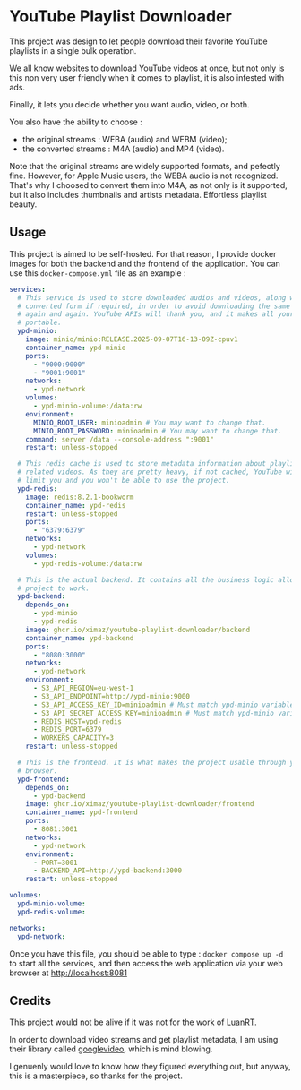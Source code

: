 # YouTube Playlist Downloader

This project was design to let people download their favorite YouTube playlists
in a single bulk operation.

We all know websites to download YouTube videos at once, but not only is this
non very user friendly when it comes to playlist, it is also infested with ads.

Finally, it lets you decide whether you want audio, video, or both.

You also have the ability to choose :

- the original streams : WEBA (audio) and WEBM (video);
- the converted streams : M4A (audio) and MP4 (video).

Note that the original streams are widely supported formats, and pefectly fine.
However, for Apple Music users, the WEBA audio is not recognized. That's why I
choosed to convert them into M4A, as not only is it supported, but it also
includes thumbnails and artists metadata. Effortless playlist beauty.

## Usage

This project is aimed to be self-hosted. For that reason, I provide docker
images for both the backend and the frontend of the application. You can use
this `docker-compose.yml` file as an example :

```yml
services:
  # This service is used to store downloaded audios and videos, along with their
  # converted form if required, in order to avoid downloading the same streams
  # again and again. YouTube APIs will thank you, and it makes all your streams
  # portable.
  ypd-minio:
    image: minio/minio:RELEASE.2025-09-07T16-13-09Z-cpuv1
    container_name: ypd-minio
    ports:
      - "9000:9000"
      - "9001:9001"
    networks:
      - ypd-network
    volumes:
      - ypd-minio-volume:/data:rw
    environment:
      MINIO_ROOT_USER: minioadmin # You may want to change that.
      MINIO_ROOT_PASSWORD: minioadmin # You may want to change that.
    command: server /data --console-address ":9001"
    restart: unless-stopped

  # This redis cache is used to store metadata information about playlists and
  # related videos. As they are pretty heavy, if not cached, YouTube will rate-
  # limit you and you won't be able to use the project.
  ypd-redis:
    image: redis:8.2.1-bookworm
    container_name: ypd-redis
    restart: unless-stopped
    ports:
      - "6379:6379"
    networks:
      - ypd-network
    volumes:
      - ypd-redis-volume:/data:rw

  # This is the actual backend. It contains all the business logic allowing the
  # project to work.
  ypd-backend:
    depends_on:
      - ypd-minio
      - ypd-redis
    image: ghcr.io/ximaz/youtube-playlist-downloader/backend
    container_name: ypd-backend
    ports:
      - "8080:3000"
    networks:
      - ypd-network
    environment:
      - S3_API_REGION=eu-west-1
      - S3_API_ENDPOINT=http://ypd-minio:9000
      - S3_API_ACCESS_KEY_ID=minioadmin # Must match ypd-minio variables.
      - S3_API_SECRET_ACCESS_KEY=minioadmin # Must match ypd-minio variables.
      - REDIS_HOST=ypd-redis
      - REDIS_PORT=6379
      - WORKERS_CAPACITY=3
    restart: unless-stopped

  # This is the frontend. It is what makes the project usable through your web
  # browser.
  ypd-frontend:
    depends_on:
      - ypd-backend
    image: ghcr.io/ximaz/youtube-playlist-downloader/frontend
    container_name: ypd-frontend
    ports:
      - 8081:3001
    networks:
      - ypd-network
    environment:
      - PORT=3001
      - BACKEND_API=http://ypd-backend:3000
    restart: unless-stopped

volumes:
  ypd-minio-volume:
  ypd-redis-volume:

networks:
  ypd-network:
```

Once you have this file, you should be able to type :
`docker compose up -d`
to start all the services, and then access the web application via your web
browser at [http://localhost:8081](http://localhost:8081)

## Credits

This project would not be alive if it was not for the work of [LuanRT](https://github.com/LuanRT).

In order to download video streams and get playlist metadata, I am using their
library called [googlevideo](https://github.com/LuanRT/googlevideo), which is
mind blowing.

I genuenly would love to know how they figured everything out, but anyway, this
is a masterpiece, so thanks for the project.
